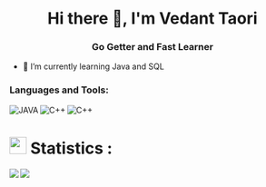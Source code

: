 
<h1 align="center"> Hi there 👋, I'm Vedant Taori </h1>
<h3 align="center"> Go Getter and Fast Learner </h3>

- 🌱 I’m currently learning Java and SQL

<h3 align="left">Languages and Tools:</h3>
<img align="left" alt="JAVA" src="https://img.shields.io/badge/java-%23ED8B00.svg?style=for-the-badge&logo=openjdk&logoColor=white" />
<img align="left" alt="C++" src="https://img.shields.io/badge/c++-%2300599C.svg?style=for-the-badge&logo=c%2B%2B&logoColor=white" />
<img alt="C++" src="https://img.shields.io/badge/c-%2300599C.svg?style=for-the-badge&logo=c&logoColor=white" />


# <img src="https://media4.giphy.com/media/MIGbtLZoVjbl0bYbAd/giphy.gif?cid=ecf05e472t2h0i8d7dcjaoau9iqtchhr899hxmpxzzgc7lyw&rid=giphy.gif" width="30"> Statistics :
<img align="left" src="https://github-readme-stats.vercel.app/api?username=vedanttaori&show_icons=true&theme=radical" />
<img src="https://github-readme-stats.vercel.app/api/top-langs/?username=vedanttaori&layout=donut&show_icons=true&theme=radical" />



<!--
**vedanttaori/vedanttaori** is a ✨ _special_ ✨ repository because its `README.md` (this file) appears on your GitHub profile.

Here are some ideas to get you started:

- 🔭 I’m currently working on ...
- 🌱 I’m currently learning ...
- 👯 I’m looking to collaborate on ...
- 🤔 I’m looking for help with ...
- 💬 Ask me about ...
- 📫 How to reach me: ...
- 😄 Pronouns: ...
- ⚡ Fun fact: ...
-->
